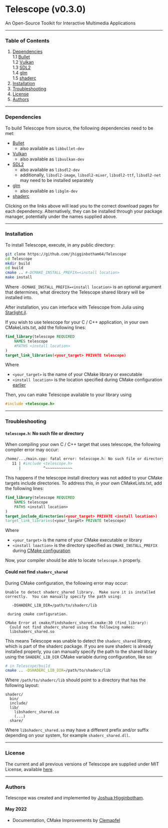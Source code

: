# Telescope (v0.3.0)

An Open-Source Toolkit for Interactive Multimedia Applications

---
### Table of Contents
  1. [Dependencies](#dependencies) <br>
  1.1 [Bullet](https://github.com/bulletphysics/bullet3) <br>
  1.2 [Vulkan](https://vulkan.lunarg.com/) <br>
  1.3 [SDL2](https://www.libsdl.org/download-2.0.php) <br>
  1.4 [glm](https://github.com/g-truc/glm) <br>
  1.5 [shaderc](https://github.com/google/shaderc#downloads) <br>
  2. [Installation](#installation)<br>
  3. [Troubleshooting](#troubleshooting)<br>
  4. [License](#license)<br>
  5. [Authors](#authors)
  
---
### Dependencies

To build Telescope from source, the following dependencies need to be met:
+ [Bullet](https://github.com/bulletphysics/bullet3) 
  - also available as `libbullet-dev`
+ [Vulkan](https://vulkan.lunarg.com/)
  - also available as `libvulkan-dev`
+ [SDL2](https://www.libsdl.org/download-2.0.php)
  - also available as `libsdl2-dev`
  - additionally, `libsdl2-image`, `libsdl2-mixer`, `libsdl2-ttf`, `libsdl2-net` may need to be installed separately
+ [glm](https://github.com/g-truc/glm)
  - also available as `libglm-dev`
+ [shaderc](https://github.com/google/shaderc#downloads)

Clicking on the links above will lead you to the correct download pages for each dependency. Alternatively, they can be installed through your package manager, potentially under the names supplied above.

---
### Installation

To install Telescope, execute, in any public directory:

```bash
git clone https://github.com/jhigginbotham64/Telescope
cd Telescope
mkdir build
cd build
cmake .. #-DCMAKE_INSTALL_PREFIX=<install location>
make install
```

Where `-DCMAKE_INSTALL_PREFIX=<install location>` is an optional argument that determines, what directory the Telescope shared library will be installed into.

After installation, you can interface with Telescope from Julia using [Starlight.jl](https://github.com/jhigginbotham64/Starlight.jl). 

If you wish to use telescope for your C / C++ application, in your own CMakeLists.txt, add the following lines:

```cmake
find_library(telescope REQUIRED 
    NAMES telescope
    #PATHS <install location>
)
target_link_libraries(<your_target> PRIVATE telescope)
```

Where 
+ `<your_target>` is the name of your CMake library or executable
+ `<install location>` is the location specified during CMake configuration [earlier](#installation)

Then, you can make Telescope available to your library using 

```cpp
#include <telescope.h>
```

---

### Troubleshooting

#### `telescope.h`: No such file or directory

When compiling your own C / C++ target that uses telescope, the following compiler error may occur:

```bash
/home/.../main.cpp: fatal error: telescope.h: No such file or directory
   11 | #include <telescope.h>
      |          ^~~~~~~~~~~~~
```

This happens if the telescope install directory was not added to your CMake targets include directories. To address this, in your own CMakeLists.txt, add the following lines:

```cmake
find_library(telescope REQUIRED 
    NAMES telescope
    PATHS <install location>
)
target_include_directories(<your_target> PRIVATE <install location>)
target_link_libraries(<your_target> PRIVATE telescope)
```
Where
  + `<your_target>` is the name of your CMake executable or library
  + `<install loaction>` is the directory specified as `CMAKE_INSTALL_PREFIX` during [CMake configuration](#installation)

Now, your compiler should be able to locate `telescope.h` properly.

#### Could not find `shaderc_shared`

During CMake configuration, the following error may occur:

```
Unable to detect shaderc_shared library.  Make sure it is installed
correctly.  You can manually specify the path using:

   -DSHADERC_LIB_DIR=/path/to/shaderc/lib

 during cmake configuration.

CMake Error at cmake/Findshaderc_shared.cmake:30 (find_library):
  Could not find shaderc_shared using the following names:
  libshaderc_shared.so
```

This means Telescope was unable to detect the `shaderc_shared` library, which is part of the shaderc package. If you are sure shaderc is already installed properly, you can manually specify the path to the shared library using the `SHADERC_LIB_DIR` CMake variable during configuration, like so:

```bash
# in Telescope/build
cmake .. -DSHADERC_LIB_DIR=/path/to/shaderc/lib
```

Where `/path/to/shaderc/lib` should point to a directory that has the following layout:

```
shaderc/
  bin/
  include/ 
  lib/
    libshaderc_shared.so
    (...)
  share/ 
```
Where `libshaderc_shared.so` may have a different prefix and/or suffix depending on your system, for example `shaderc_shared.dll`.

---

### License

The current and all previous versions of Telescope are supplied under MIT License, available [here](https://github.com/jhigginbotham64/Starlight.jl/blob/main/LICENSE).

---

### Authors

Telescope was created and implemented by [Joshua Higginbotham](https://github.com/jhigginbotham64).

#### May 2022
  + Documentation, CMake Improvements by [Clemapfel](https://github.com/clemapfel/)